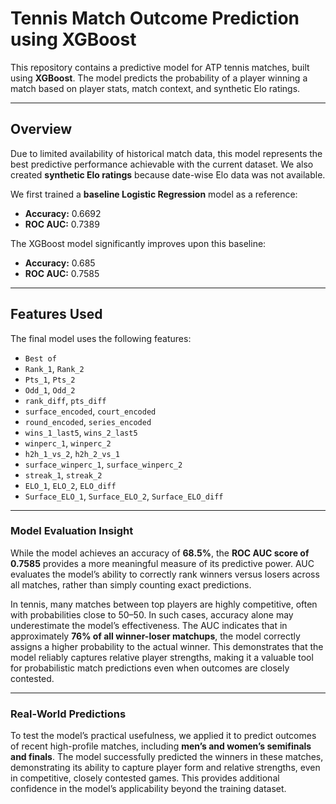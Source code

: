 # Tennis Match Outcome Prediction using XGBoost

This repository contains a predictive model for ATP tennis matches, built using **XGBoost**. The model predicts the probability of a player winning a match based on player stats, match context, and synthetic Elo ratings.

---

## Overview

Due to limited availability of historical match data, this model represents the best predictive performance achievable with the current dataset. We also created **synthetic Elo ratings** because date-wise Elo data was not available.

We first trained a **baseline Logistic Regression** model as a reference:

- **Accuracy:** 0.6692  
- **ROC AUC:** 0.7389  

The XGBoost model significantly improves upon this baseline:

- **Accuracy:** 0.685  
- **ROC AUC:** 0.7585  

---

## Features Used

The final model uses the following features:

- `Best of`
- `Rank_1`, `Rank_2`
- `Pts_1`, `Pts_2`
- `Odd_1`, `Odd_2`
- `rank_diff`, `pts_diff`
- `surface_encoded`, `court_encoded`
- `round_encoded`, `series_encoded`
- `wins_1_last5`, `wins_2_last5`
- `winperc_1`, `winperc_2`
- `h2h_1_vs_2`, `h2h_2_vs_1`
- `surface_winperc_1`, `surface_winperc_2`
- `streak_1`, `streak_2`
- `ELO_1`, `ELO_2`, `ELO_diff`
- `Surface_ELO_1`, `Surface_ELO_2`, `Surface_ELO_diff`

---
### Model Evaluation Insight

While the model achieves an accuracy of **68.5%**, the **ROC AUC score of 0.7585** provides a more meaningful measure of its predictive power. AUC evaluates the model’s ability to correctly rank winners versus losers across all matches, rather than simply counting exact predictions.  

In tennis, many matches between top players are highly competitive, often with probabilities close to 50–50. In such cases, accuracy alone may underestimate the model’s effectiveness. The AUC indicates that in approximately **76% of all winner-loser matchups**, the model correctly assigns a higher probability to the actual winner. This demonstrates that the model reliably captures relative player strengths, making it a valuable tool for probabilistic match predictions even when outcomes are closely contested.

---
### Real-World Predictions

To test the model’s practical usefulness, we applied it to predict outcomes of recent high-profile matches, including **men’s and women’s semifinals and finals**. The model successfully predicted the winners in these matches, demonstrating its ability to capture player form and relative strengths, even in competitive, closely contested games. This provides additional confidence in the model’s applicability beyond the training dataset.
